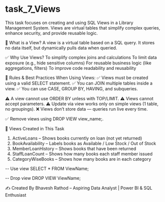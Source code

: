 # task_7_Views
This task focuses on creating and using SQL Views in a Library Management System. Views are virtual tables that simplify complex queries, enhance security, and provide reusable logic.

🧠 What is a View?
A view is a virtual table based on a SQL query. It stores no data itself, but dynamically pulls data when queried.

✅ Why Use Views?
To simplify complex joins and calculations
To limit data exposure (e.g., hide sensitive columns)
For reusable business logic (like aggregations, filters)
To improve code readability and reusability

🧾 Rules & Best Practices When Using Views:
✅ Views must be created using a valid SELECT statement.
✅ You can JOIN multiple tables inside a view.
✅ You can use CASE, GROUP BY, HAVING, and subqueries.

⚠️ A view cannot use ORDER BY unless with TOP/LIMIT.
⚠️ Views cannot accept parameters.
⚠️ Update via view works only on simple views (1 table, no groupings).
❌ Views don’t store data — queries run live every time.

✅ Remove views using DROP VIEW view_name;.

📂 Views Created in This Task
1) ActiveLoans – Shows books currently on loan (not yet returned)
2) BookAvailability – Labels books as Available / Low Stock / Out of Stock
3) MemberLoanHistory – Shows books that have been returned
4) StaffLoanCount – Shows how many books each staff member issued
5) CategoryWiseBooks – Shows how many books are in each category

-- Use view
SELECT * FROM ViewName;

-- Drop view
DROP VIEW ViewName;


✍️ Created By
Bhavesh Rathod – Aspiring Data Analyst | Power BI & SQL Enthusiast

